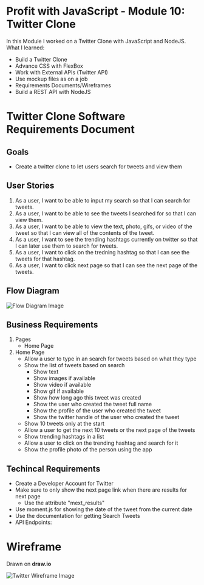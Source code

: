# Profit with JavaScript - Module 10: Twitter Clone

In this Module I worked on a Twitter Clone with JavaScript and NodeJS. What I learned:

- Build a Twitter Clone
- Advance CSS with FlexBox
- Work with External APIs (Twitter API)
- Use mockup files as on a job
- Requirements Documents/Wireframes
- Build a REST API with NodeJS

# Twitter Clone Software Requirements Document

## Goals

- Create a twitter clone to let users search for tweets and view them

## User Stories

1. As a user, I want to be able to input my search so that I can search for tweets.
2. As a user, I want to be able to see the tweets I searched for so that I can view them.
3. As a user, I want to be able to view the text, photo, gifs, or video of the tweet so that I can view all of the contents of the tweet.
4. As a user, I want to see the trending hashtags currently on twitter so that I can later use them to search for tweets.
5. As a user, I want to click on the tredning hashtag so that I can see the tweets for that hashtag.
6. As a user, I want to click next page so that I can see the next page of the tweets.

## Flow Diagram

![Flow Diagram Image](https://raw.githubusercontent.com/MarounFahed/twitter-clone-pwj-module-10/main/Flow-Diagram.png)

## Business Requirements

1. Pages
   - Home Page
2. Home Page
   - Allow a user to type in an search for tweets based on what they type
   - Show the list of tweets based on search
     - Show text
     - Show images if available
     - Show video if available
     - Show gif if available
     - Show how long ago this tweet was created
     - Show the user who created the tweet full name
     - Show the profile of the user who created the tweet
     - Show the twitter handle of the user who created the tweet
   - Show 10 tweets only at the start
   - Allow a user to get the next 10 tweets or the next page of the tweets
   - Show trending hashtags in a list
   - Allow a user to click on the trending hashtag and search for it
   - Show the profile photo of the person using the app

## Techincal Requirements

- Create a Developer Account for Twitter
- Make sure to only show the next page link when there are results for next page
  - Use the attribute "mext_results"
- Use moment.js for showing the date of the tweet from the current date
- Use the documentation for getting Search Tweets
- API Endpoints:

# Wireframe

Drawn on **draw.io**

![Twitter Wireframe Image](https://raw.githubusercontent.com/MarounFahed/twitter-clone-pwj-module-10/main/Wireframe.drawio.png)

